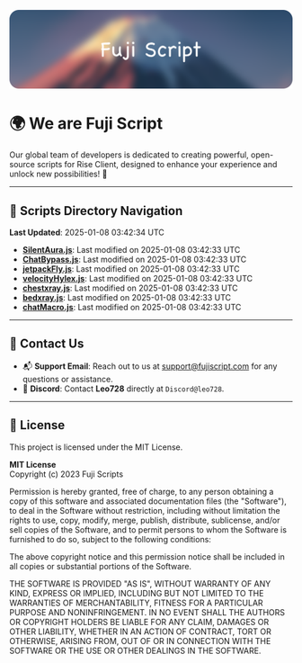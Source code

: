 ![Banner](.github/b.webp)

# 🌍 **We are Fuji Script**

Our global team of developers is dedicated to creating powerful, open-source scripts for Rise Client, designed to enhance your experience and unlock new possibilities! 🌟

---
<!-- SCRIPTS_NAVIGATION_START -->
## 📂 **Scripts Directory Navigation**

**Last Updated**: 2025-01-08 03:42:34 UTC

- **[SilentAura.js](scripts/SilentAura.js)**: Last modified on 2025-01-08 03:42:33 UTC
- **[ChatBypass.js](scripts/ChatBypass.js)**: Last modified on 2025-01-08 03:42:33 UTC
- **[jetpackFly.js](scripts/jetpackFly.js)**: Last modified on 2025-01-08 03:42:33 UTC
- **[velocityHylex.js](scripts/velocityHylex.js)**: Last modified on 2025-01-08 03:42:33 UTC
- **[chestxray.js](scripts/chestxray.js)**: Last modified on 2025-01-08 03:42:33 UTC
- **[bedxray.js](scripts/bedxray.js)**: Last modified on 2025-01-08 03:42:33 UTC
- **[chatMacro.js](scripts/chatMacro.js)**: Last modified on 2025-01-08 03:42:33 UTC

<!-- SCRIPTS_NAVIGATION_END -->

---

## 💬 **Contact Us**  
- 📬 **Support Email**: Reach out to us at [support@fujiscript.com](mailto:support@fujiscript.com) for any questions or assistance.  
- 💬 **Discord**: Contact **Leo728** directly at `Discord@leo728`.

---

## 📜 **License**

This project is licensed under the MIT License.  

**MIT License**  
Copyright (c) 2023 Fuji Scripts  

Permission is hereby granted, free of charge, to any person obtaining a copy of this software and associated documentation files (the "Software"), to deal in the Software without restriction, including without limitation the rights to use, copy, modify, merge, publish, distribute, sublicense, and/or sell copies of the Software, and to permit persons to whom the Software is furnished to do so, subject to the following conditions:  

The above copyright notice and this permission notice shall be included in all copies or substantial portions of the Software.  

THE SOFTWARE IS PROVIDED "AS IS", WITHOUT WARRANTY OF ANY KIND, EXPRESS OR IMPLIED, INCLUDING BUT NOT LIMITED TO THE WARRANTIES OF MERCHANTABILITY, FITNESS FOR A PARTICULAR PURPOSE AND NONINFRINGEMENT. IN NO EVENT SHALL THE AUTHORS OR COPYRIGHT HOLDERS BE LIABLE FOR ANY CLAIM, DAMAGES OR OTHER LIABILITY, WHETHER IN AN ACTION OF CONTRACT, TORT OR OTHERWISE, ARISING FROM, OUT OF OR IN CONNECTION WITH THE SOFTWARE OR THE USE OR OTHER DEALINGS IN THE SOFTWARE.  
